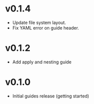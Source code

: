 # v0.1.4
* Update file system layout.
* Fix YAML error on guide header.

# v0.1.2
* Add apply and nesting guide

# v0.1.0
* Initial guides release (getting started)
